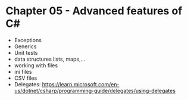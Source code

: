 # Chapter 05 - Advanced features of C#

* Exceptions
* Generics
* Unit tests
* data structures lists, maps,...
* working with files
* ini files
* CSV files
* Delegates: https://learn.microsoft.com/en-us/dotnet/csharp/programming-guide/delegates/using-delegates